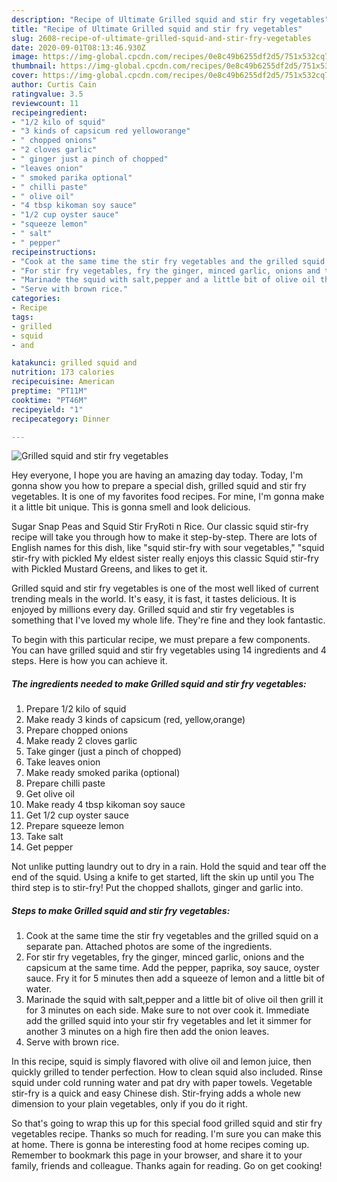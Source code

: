 ```yaml
---
description: "Recipe of Ultimate Grilled squid and stir fry vegetables"
title: "Recipe of Ultimate Grilled squid and stir fry vegetables"
slug: 2608-recipe-of-ultimate-grilled-squid-and-stir-fry-vegetables
date: 2020-09-01T08:13:46.930Z
image: https://img-global.cpcdn.com/recipes/0e8c49b6255df2d5/751x532cq70/grilled-squid-and-stir-fry-vegetables-recipe-main-photo.jpg
thumbnail: https://img-global.cpcdn.com/recipes/0e8c49b6255df2d5/751x532cq70/grilled-squid-and-stir-fry-vegetables-recipe-main-photo.jpg
cover: https://img-global.cpcdn.com/recipes/0e8c49b6255df2d5/751x532cq70/grilled-squid-and-stir-fry-vegetables-recipe-main-photo.jpg
author: Curtis Cain
ratingvalue: 3.5
reviewcount: 11
recipeingredient:
- "1/2 kilo of squid"
- "3 kinds of capsicum red yelloworange"
- " chopped onions"
- "2 cloves garlic"
- " ginger just a pinch of chopped"
- "leaves onion"
- " smoked parika optional"
- " chilli paste"
- " olive oil"
- "4 tbsp kikoman soy sauce"
- "1/2 cup oyster sauce"
- "squeeze lemon"
- " salt"
- " pepper"
recipeinstructions:
- "Cook at the same time the stir fry vegetables and the grilled squid on a separate pan. Attached photos are some of the ingredients."
- "For stir fry vegetables, fry the ginger, minced garlic, onions and the capsicum at the same time. Add the pepper, paprika, soy sauce, oyster sauce. Fry it for 5 minutes then add a squeeze of lemon and a little bit of water."
- "Marinade the squid with salt,pepper and a little bit of olive oil then grill it for 3 minutes on each side. Make sure to not over cook it. Immediate add the grilled squid into your stir fry vegetables and let it simmer for another 3 minutes on a high fire then add the onion leaves."
- "Serve with brown rice."
categories:
- Recipe
tags:
- grilled
- squid
- and

katakunci: grilled squid and 
nutrition: 173 calories
recipecuisine: American
preptime: "PT11M"
cooktime: "PT46M"
recipeyield: "1"
recipecategory: Dinner

---
```



![Grilled squid and stir fry vegetables](https://img-global.cpcdn.com/recipes/0e8c49b6255df2d5/751x532cq70/grilled-squid-and-stir-fry-vegetables-recipe-main-photo.jpg)

Hey everyone, I hope you are having an amazing day today. Today, I'm gonna show you how to prepare a special dish, grilled squid and stir fry vegetables. It is one of my favorites food recipes. For mine, I'm gonna make it a little bit unique. This is gonna smell and look delicious.

Sugar Snap Peas and Squid Stir FryRoti n Rice. Our classic squid stir-fry recipe will take you through how to make it step-by-step. There are lots of English names for this dish, like &#34;squid stir-fry with sour vegetables,&#34; &#34;squid stir-fry with pickled My eldest sister really enjoys this classic Squid stir-fry with Pickled Mustard Greens, and likes to get it.

Grilled squid and stir fry vegetables is one of the most well liked of current trending meals in the world. It's easy, it is fast, it tastes delicious. It is enjoyed by millions every day. Grilled squid and stir fry vegetables is something that I've loved my whole life. They're fine and they look fantastic.


To begin with this particular recipe, we must prepare a few components. You can have grilled squid and stir fry vegetables using 14 ingredients and 4 steps. Here is how you can achieve it.

<!--inarticleads1-->

##### The ingredients needed to make Grilled squid and stir fry vegetables:

1. Prepare 1/2 kilo of squid
1. Make ready 3 kinds of capsicum (red, yellow,orange)
1. Prepare  chopped onions
1. Make ready 2 cloves garlic
1. Take  ginger (just a pinch of chopped)
1. Take leaves onion
1. Make ready  smoked parika (optional)
1. Prepare  chilli paste
1. Get  olive oil
1. Make ready 4 tbsp kikoman soy sauce
1. Get 1/2 cup oyster sauce
1. Prepare squeeze lemon
1. Take  salt
1. Get  pepper


Not unlike putting laundry out to dry in a rain. Hold the squid and tear off the end of the squid. Using a knife to get started, lift the skin up until you The third step is to stir-fry! Put the chopped shallots, ginger and garlic into. 

<!--inarticleads2-->

##### Steps to make Grilled squid and stir fry vegetables:

1. Cook at the same time the stir fry vegetables and the grilled squid on a separate pan. Attached photos are some of the ingredients.
1. For stir fry vegetables, fry the ginger, minced garlic, onions and the capsicum at the same time. Add the pepper, paprika, soy sauce, oyster sauce. Fry it for 5 minutes then add a squeeze of lemon and a little bit of water.
1. Marinade the squid with salt,pepper and a little bit of olive oil then grill it for 3 minutes on each side. Make sure to not over cook it. Immediate add the grilled squid into your stir fry vegetables and let it simmer for another 3 minutes on a high fire then add the onion leaves.
1. Serve with brown rice.


In this recipe, squid is simply flavored with olive oil and lemon juice, then quickly grilled to tender perfection. How to clean squid also included. Rinse squid under cold running water and pat dry with paper towels. Vegetable stir-fry is a quick and easy Chinese dish. Stir-frying adds a whole new dimension to your plain vegetables, only if you do it right. 

So that's going to wrap this up for this special food grilled squid and stir fry vegetables recipe. Thanks so much for reading. I'm sure you can make this at home. There is gonna be interesting food at home recipes coming up. Remember to bookmark this page in your browser, and share it to your family, friends and colleague. Thanks again for reading. Go on get cooking!
